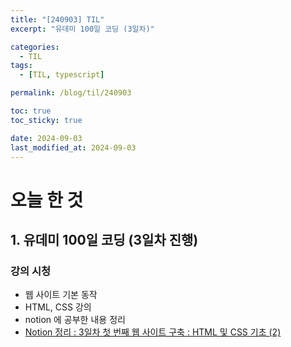 ```yaml
---
title: "[240903] TIL"
excerpt: "유데미 100일 코딩 (3일차)"

categories:
  - TIL
tags:
  - [TIL, typescript]

permalink: /blog/til/240903

toc: true
toc_sticky: true

date: 2024-09-03
last_modified_at: 2024-09-03
---
```


# 오늘 한 것

## 1. 유데미 100일 코딩 (3일차 진행)

### 강의 시청

- 웹 사이트 기본 동작
- HTML, CSS 강의
- notion 에 공부한 내용 정리
- [Notion 정리 : 3일차 첫 번째 웹 사이트 구축 : HTML 및 CSS 기초 (2)](https://crimson-fold-8fa.notion.site/3-HTML-CSS-2-70a35c2839c74ab1bb4106e2d7111317?pvs=74)
